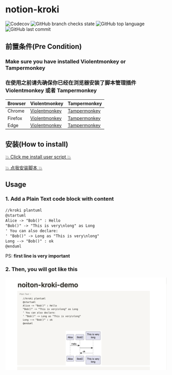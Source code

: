 # notion-kroki

![Codecov](https://img.shields.io/codecov/c/github/zuisong/notion-kroki)
![GitHub branch checks state](https://img.shields.io/github/checks-status/zuisong/notion-kroki/main)
![GitHub top language](https://img.shields.io/github/languages/top/zuisong/notion-kroki)
![GitHub last commit](https://img.shields.io/github/last-commit/zuisong/notion-kroki)

## 前置条件(Pre Condition)

### Make sure you have installed **Violentmonkey** or **Tampermonkey**

### 在使用之前请先确保你已经在浏览器安装了脚本管理插件 **Violentmonkey** 或者 **Tampermonkey**

| Browser | Violentmonkey                          | Tampermonkey                         |
| ------- | -------------------------------------- | ------------------------------------ |
| Chrome  | [Violentmonkey][chrome_violentmonkey]  | [Tampermonkey][chrome_tampermonkey]  |
| Firefox | [Violentmonkey][firefox_violentmonkey] | [Tampermonkey][firefox_tampermonkey] |
| Edge    | [Violentmonkey][edge_violentmonkey]    | [Tampermonkey][edge_tampermonkey]    |

## 安装(How to install)

[💥 Click me install user script 💥][install_link]

[💥 点我安装脚本 💥][install_link]

## Usage

### 1. Add a **Plain Text** code block with content

```text
//kroki plantuml
@startuml
Alice -> "Bob()" : Hello
"Bob()" -> "This is very\nlong" as Long
' You can also declare:
' "Bob()" -> Long as "This is very\nlong"
Long --> "Bob()" : ok
@enduml
```

PS: **first line is very important**

### 2. Then, you will got like this

![demo](./imgs/demo.png)

[chrome_violentmonkey]: https://chrome.google.com/webstore/detail/violent-monkey/jinjaccalgkegednnccohejagnlnfdag
[chrome_tampermonkey]: https://chrome.google.com/webstore/detail/tampermonkey/dhdgffkkebhmkfjojejmpbldmpobfkfo
[firefox_tampermonkey]: https://addons.mozilla.org/firefox/addon/tampermonkey/
[firefox_violentmonkey]: https://addons.mozilla.org/firefox/addon/violentmonkey/
[edge_tampermonkey]: https://microsoftedge.microsoft.com/addons/detail/tampermonkey/iikmkjmpaadaobahmlepeloendndfphd
[edge_violentmonkey]: https://microsoftedge.microsoft.com/addons/detail/violentmonkey/eeagobfjdenkkddmbclomhiblgggliao
[install_link]: https://unpkg.com/notion-kroki
